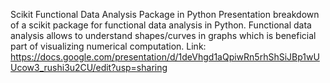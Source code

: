 Scikit Functional Data Analysis Package in Python
Presentation breakdown of a scikit package for functional data analysis in Python. Functional data analysis allows to understand shapes/curves in graphs which is beneficial part of visualizing numerical computation. 
Link: https://docs.google.com/presentation/d/1deVhgd1aQpiwRn5rhShSiJBp1wUUcow3_rushi3u2CU/edit?usp=sharing